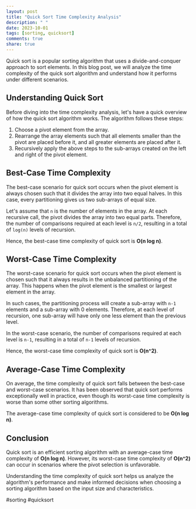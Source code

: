 ```yaml
---
layout: post
title: "Quick Sort Time Complexity Analysis"
description: " "
date: 2023-10-01
tags: [sorting, quicksort]
comments: true
share: true
---
```


Quick sort is a popular sorting algorithm that uses a divide-and-conquer approach to sort elements. In this blog post, we will analyze the time complexity of the quick sort algorithm and understand how it performs under different scenarios.

## Understanding Quick Sort
Before diving into the time complexity analysis, let's have a quick overview of how the quick sort algorithm works. The algorithm follows these steps:

1. Choose a pivot element from the array.
2. Rearrange the array elements such that all elements smaller than the pivot are placed before it, and all greater elements are placed after it.
3. Recursively apply the above steps to the sub-arrays created on the left and right of the pivot element.

## Best-Case Time Complexity
The best-case scenario for quick sort occurs when the pivot element is always chosen such that it divides the array into two equal halves. In this case, every partitioning gives us two sub-arrays of equal size.

Let's assume that `n` is the number of elements in the array. At each recursive call, the pivot divides the array into two equal parts. Therefore, the number of comparisons required at each level is `n/2`, resulting in a total of `log(n)` levels of recursion.

Hence, the best-case time complexity of quick sort is **O(n log n)**.

## Worst-Case Time Complexity
The worst-case scenario for quick sort occurs when the pivot element is chosen such that it always results in the unbalanced partitioning of the array. This happens when the pivot element is the smallest or largest element in the array.

In such cases, the partitioning process will create a sub-array with `n-1` elements and a sub-array with 0 elements. Therefore, at each level of recursion, one sub-array will have only one less element than the previous level.

In the worst-case scenario, the number of comparisons required at each level is `n-1`, resulting in a total of `n-1` levels of recursion.

Hence, the worst-case time complexity of quick sort is **O(n^2)**.

## Average-Case Time Complexity
On average, the time complexity of quick sort falls between the best-case and worst-case scenarios. It has been observed that quick sort performs exceptionally well in practice, even though its worst-case time complexity is worse than some other sorting algorithms.

The average-case time complexity of quick sort is considered to be **O(n log n)**.

## Conclusion
Quick sort is an efficient sorting algorithm with an average-case time complexity of **O(n log n)**. However, its worst-case time complexity of **O(n^2)** can occur in scenarios where the pivot selection is unfavorable.

Understanding the time complexity of quick sort helps us analyze the algorithm's performance and make informed decisions when choosing a sorting algorithm based on the input size and characteristics.

#sorting #quicksort